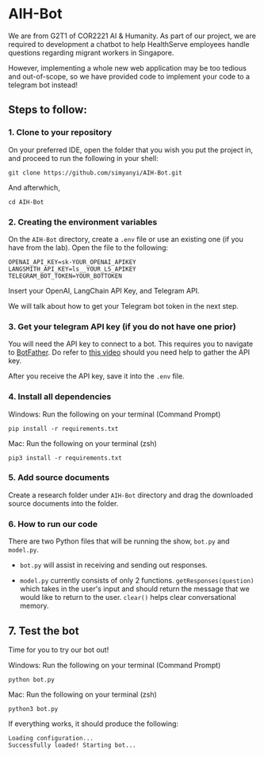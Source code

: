 # AIH-Bot

We are from G2T1 of COR2221 AI & Humanity. As part of our project, we are required to development a chatbot to help HealthServe employees handle questions regarding migrant workers in Singapore. <br>

However, implementing a whole new web application may be too tedious and out-of-scope, so we have provided code to implement your code to a telegram bot instead!

## Steps to follow: 

### 1. Clone to your repository

On your preferred IDE, open the folder that you wish you put the project in, and proceed to run the following in your shell:

```
git clone https://github.com/simyanyi/AIH-Bot.git
```

And afterwhich,

```
cd AIH-Bot
```

### 2. Creating the environment variables

On the `AIH-Bot` directory, create a `.env` file or use an existing one (if you have from the lab). Open the file to the following:

```
OPENAI_API_KEY=sk-YOUR_OPENAI_APIKEY
LANGSMITH_API_KEY=ls__YOUR_LS_APIKEY
TELEGRAM_BOT_TOKEN=YOUR_BOTTOKEN
```

Insert your OpenAI, LangChain API Key, and Telegram API.

We will talk about how to get your Telegram bot token in the next step.

### 3. Get your telegram API key (if you do not have one prior)

You will need the API key to connect to a bot. This requires you to navigate to [BotFather](https://t.me/BotFather). Do refer to [this video](https://www.youtube.com/watch?v=aNmRNjME6mE&ab_channel=SmartBotsLand) should you need help to gather the API key.

After you receive the API key, save it into the `.env` file.

### 4. Install all dependencies

Windows: 
Run the following on your terminal (Command Prompt)

```
pip install -r requirements.txt
```

Mac: Run the following on your terminal (zsh)
```
pip3 install -r requirements.txt
```

### 5. Add source documents
Create a research folder under `AIH-Bot` directory and drag the downloaded source documents into the folder.

### 6. How to run our code

There are two Python files that will be running the show, `bot.py` and `model.py`.

- `bot.py` will assist in receiving and sending out responses. 

- `model.py` currently consists of only 2 functions. `getResponses(question)` which takes in the user's input and should return the message that we would like to return to the user. `clear()` helps clear conversational memory.

## 7. Test the bot

Time for you to try our bot out!

Windows: Run the following on your terminal (Command Prompt)
```
python bot.py
```

Mac: Run the following on your terminal (zsh)
```
python3 bot.py
```

If everything works, it should produce the following:
```
Loading configuration...
Successfully loaded! Starting bot...
```
